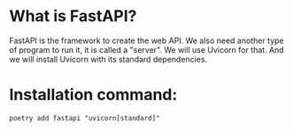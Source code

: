 # What is FastAPI?
FastAPI is the framework to create the web API.
We also need another type of program to run it, it is called a "server". We will use Uvicorn for that. And we will install Uvicorn with its standard dependencies. 

# Installation command:

    poetry add fastapi "uvicorn[standard]"